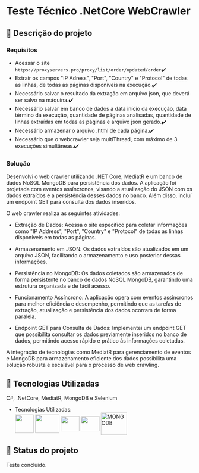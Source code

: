 # Teste Técnico .NetCore WebCrawler
## :memo: Descrição do projeto


### Requisitos
- Acessar o site ```https://proxyservers.pro/proxy/list/order/updated/order```✔️
- Extrair os campos "IP Adress", "Port", "Country" e "Protocol" de todas as linhas, de todas as páginas disponíveis na execução.✔️
- Necessário salvar o resultado da extração em arquivo json, que deverá ser salvo na máquina.✔️
- Necessário salvar em banco de dados a data início da execução, data término da execução, quantidade de páginas analisadas, quantidade de linhas extraídas em todas as páginas e arquivo json gerado.✔️
- Necessário armazenar o arquivo .html de cada página.✔️
- Necessário que o webcrawler seja multiThread, com máximo de 3 execuções simultâneas.✔️

### Solução
Desenvolvi o web crawler utilizando .NET Core, MediatR e um banco de dados NoSQL MongoDB para persistência dos dados. A aplicação foi projetada com eventos assíncronos, visando a atualização do JSON com os dados extraídos e a persistência desses dados no banco. Além disso, incluí um endpoint GET para consulta dos dados inseridos.

O web crawler realiza as seguintes atividades:

- Extração de Dados: Acessa o site específico para coletar informações como "IP Address", "Port", "Country" e "Protocol" de todas as linhas disponíveis em todas as páginas.

- Armazenamento em JSON: Os dados extraídos são atualizados em um arquivo JSON, facilitando o armazenamento e uso posterior dessas informações.

- Persistência no MongoDB: Os dados coletados são armazenados de forma persistente no banco de dados NoSQL MongoDB, garantindo uma estrutura organizada e de fácil acesso.

- Funcionamento Assíncrono: A aplicação opera com eventos assíncronos para melhor eficiência e desempenho, permitindo que as tarefas de extração, atualização e persistência dos dados ocorram de forma paralela.

- Endpoint GET para Consulta de Dados: Implementei um endpoint GET que possibilita consultar os dados previamente inseridos no banco de dados, permitindo acesso rápido e prático às informações coletadas.

A integração de tecnologias como MediatR para gerenciamento de eventos e MongoDB para armazenamento eficiente dos dados possibilita uma solução robusta e escalável para o processo de web crawling.

## :wrench: Tecnologias Utilizadas

C#, .NetCore, MediatR, MongoDB e Selenium
- Tecnologias Utilizadas:
  <div>
  <img align="center" height="50em" src="https://cdn.jsdelivr.net/gh/devicons/devicon/icons/csharp/csharp-original.svg" />
  <img align="center" alt="" height="50" width="65" src="https://cdn.jsdelivr.net/gh/devicons/devicon/icons/dotnetcore/dotnetcore-original.svg" />
  <img align="center" alt="" height="40" width="50" src="https://github.com/DevPhde/DevPhde/assets/113299561/74cccb29-0752-4945-ac78-3833e8f3731f" />
  <img align="center" alt="" height="40" width="50" src="https://github.com/DevPhde/iPrazos_TesteTecnico/assets/113299561/c01cd40d-aeb9-407c-8235-d022cd0828ea"/>
  <img align="center" alt="MONGODB" height="60" width="70" src="https://cdn.jsdelivr.net/gh/devicons/devicon/icons/mongodb/mongodb-original-wordmark.svg" /> 
  </div>
  
## :dart: Status do projeto
Teste concluído.
